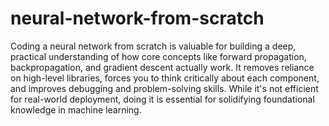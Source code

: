 # neural-network-from-scratch

Coding a neural network from scratch is valuable for building a deep, practical understanding of how core concepts like forward propagation, backpropagation, and gradient descent actually work. It removes reliance on high-level libraries, forces you to think critically about each component, and improves debugging and problem-solving skills. While it's not efficient for real-world deployment, doing it is essential for solidifying foundational knowledge in machine learning.
